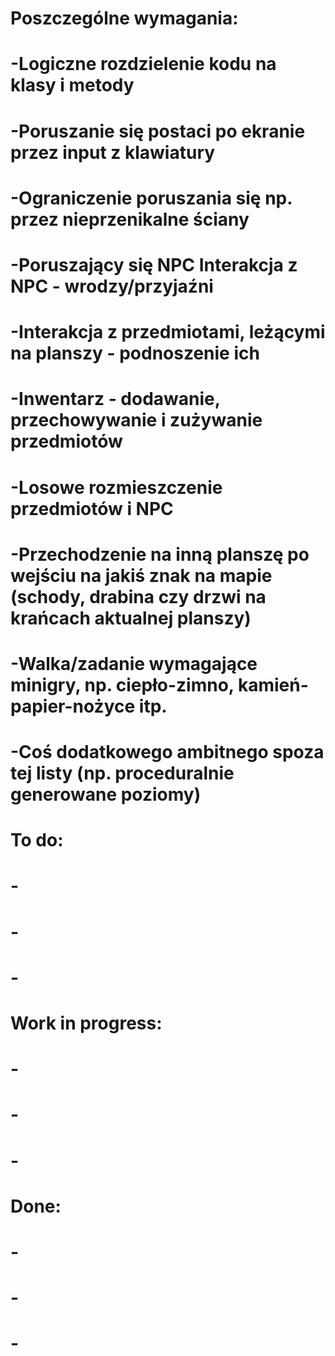 # Poszczególne wymagania:
# -Logiczne rozdzielenie kodu na klasy i metody 
# -Poruszanie się postaci po ekranie przez input z klawiatury 
# -Ograniczenie poruszania się np. przez nieprzenikalne ściany 
# -Poruszający się NPC Interakcja z NPC - wrodzy/przyjaźni 
# -Interakcja z przedmiotami, leżącymi na planszy - podnoszenie ich 
# -Inwentarz - dodawanie, przechowywanie i zużywanie przedmiotów 
# -Losowe rozmieszczenie przedmiotów i NPC 
# -Przechodzenie na inną planszę po wejściu na jakiś znak na mapie (schody, drabina czy drzwi na krańcach aktualnej planszy) 
# -Walka/zadanie wymagające minigry, np. ciepło-zimno, kamień-papier-nożyce itp. 
# -Coś dodatkowego ambitnego spoza tej listy (np. proceduralnie generowane poziomy)

# To do:
# -
# -
# -
# Work in progress:
# -
# -
# -
# Done:
# -
# -
# -
